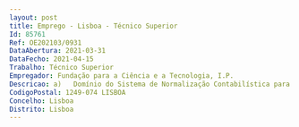 ```yaml
--- 
layout: post
title: Emprego - Lisboa - Técnico Superior
Id: 85761
Ref: OE202103/0931
DataAbertura: 2021-03-31
DataFecho: 2021-04-15
Trabalho: Técnico Superior
Empregador: Fundação para a Ciência e a Tecnologia, I.P.
Descricao: a)	Domínio do Sistema de Normalização Contabilística para as Administrações Públicas (SNC AP) b)	Domínio da Contabilidade Pública, políticas orçamentais e regime de Administração Financeira do Estado c)	Regime jurídico dos códigos de classificação económica das receitas e das despesas públicas d)	Registos contabilísticos de todas as fases da execução da receita e despesa e)	Domínio das técnicas de gestão orçamental e de gestão financeira f)	Pagamentos em Homebanking (IGCP)  transferências SEPA, pedidos de pagamento ao estrangeiro, pagamentos ao Estado, entre outros g)	Identificar e contabilizar valores de receita em crédito nas contas bancárias do IGCP, tais como guias de receita, reposições não abatidas e abatidas no sistema de informação financeiro GIAF h)	Elaborar ofícios bem como outros documentos com base em informações de Tesouraria i)	Prestação de informação aos vários departamentos internos e às entidades reguladoras externas sobre a execução orçamental dos projetos que integram o orçamento de investimento da FCT j)	Controlo e gestão de valores em caixa de Fundo Maneio.
CodigoPostal: 1249-074 LISBOA
Concelho: Lisboa
Distrito: Lisboa
--- 
```

